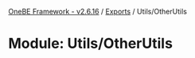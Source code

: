 [OneBE Framework - v2.6.16](../README.md) / [Exports](../modules.md) / Utils/OtherUtils

# Module: Utils/OtherUtils
